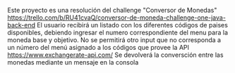 Este proyecto es una resolución del challenge "Conversor de Monedas" https://trello.com/b/RU41cvaQ/conversor-de-moneda-challenge-one-java-back-end
El usuario recibirá un listado con los diferentes códigos de paises disponibles, debiendo ingresar el numero correspondiente del menu para la moneda base y objetivo. No se permitirá otro input que no corresponda a un número del menú asignado a los códigos que provee la API https://www.exchangerate-api.com/
Se devolverá la conversción entre las monedas mediante un mensaje en la consola
